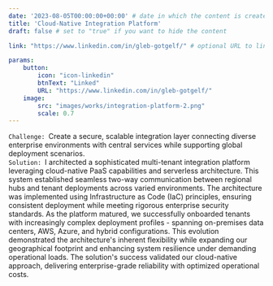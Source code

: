 ```yaml
---
date: '2023-08-05T00:00:00+00:00' # date in which the content is created - defaults to "today"
title: 'Cloud-Native Integration Platform'
draft: false # set to "true" if you want to hide the content 

link: "https://www.linkedin.com/in/gleb-gotgelf/" # optional URL to link the logo to

params:
    button:
        icon: "icon-linkedin"
        btnText: "Linked"
        URL: "https://www.linkedin.com/in/gleb-gotgelf/"
    image:
        src: "images/works/integration-platform-2.png"
        scale: 0.7
---
```


<code>Challenge: </code>Create a secure, scalable integration layer connecting diverse enterprise environments with central services while supporting global deployment scenarios.<br/>
<code>Solution: </code>I architected a sophisticated multi-tenant integration platform leveraging cloud-native PaaS capabilities and serverless architecture. This system established seamless two-way communication between regional hubs and tenant deployments across varied environments.
The architecture was implemented using Infrastructure as Code (IaC) principles, ensuring consistent deployment while meeting rigorous enterprise security standards. As the platform matured, we successfully onboarded tenants with increasingly complex deployment profiles - spanning on-premises data centers, AWS, Azure, and hybrid configurations.
This evolution demonstrated the architecture's inherent flexibility while expanding our geographical footprint and enhancing system resilience under demanding operational loads. The solution's success validated our cloud-native approach, delivering enterprise-grade reliability with optimized operational costs.
